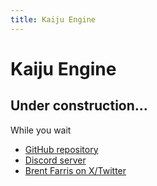 ```yaml
---
title: Kaiju Engine
---
```


# Kaiju Engine

## Under construction...
While you wait

- [GitHub repository](https://github.com/KaijuEngine/kaiju)
- [Discord server](https://discord.gg/8rFPEu8U52)
- [Brent Farris on X/Twitter](https://twitter.com/KaijuCoder)
